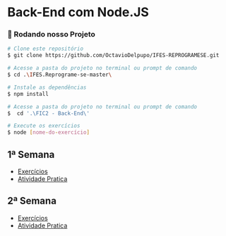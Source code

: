 # Back-End com Node.JS

### 🎲 Rodando nosso Projeto

```bash
# Clone este repositório
$ git clone https://github.com/OctavioDelpupo/IFES-REPROGRAMESE.git

# Acesse a pasta do projeto no terminal ou prompt de comando
$ cd .\IFES.Reprograme-se-master\

# Instale as dependências
$ npm install

# Acesse a pasta do projeto no terminal ou prompt de comando
$  cd '.\FIC2 - Back-End\'

# Execute os exercícios
$ node [nome-do-exercício]

```

## 1ª Semana

- [Exercícios](./Módulo%201%20-%20Node.JS/Exercicio/)
- [Atividade Pratica](./Módulo%201%20-%20Node.JS/Trabalho%20Prático%20da%201ª%20Semana/)

## 2ª Semana

- [Exercícios]()
- [Atividade Pratica]()
